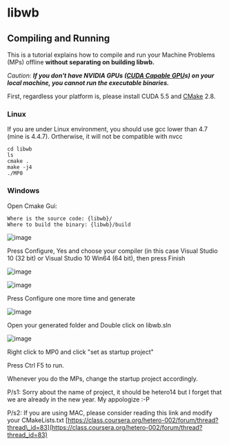 
libwb
=====



## Compiling and Running

This is a tutorial explains how to compile and run your Machine
Problems (MPs) offline **without separating on building libwb.**

_Caution: **If you don't have NVIDIA GPUs ([CUDA Capable GPU](https://developer.nvidia.com/cuda-gpus)s) on your local machine, you cannot run the executable binaries.**_

First, regardless your platform is, please install CUDA 5.5
and [CMake](http://www.cmake.org/) 2.8.

### Linux

If you are under Linux environment, you should use gcc lower than 4.7 (mine is 4.4.7).
Ortherwise, it will not be compatible with nvcc

    cd libwb
    ls
    cmake .
    make -j4
    ./MP0

### Windows

Open Cmake Gui:

    Where is the source code: {libwb}/
    Where to build the binary: {libwb}/build

![image](https://coursera-forum-screenshots.s3.amazonaws.com/5d/d77a10785611e3ae687ff4063e578b/1.png)

Press Configure, Yes and choose your compiler (in this case Visual
Studio 10 (32 bit) or Visual Studio 10 Win64 (64 bit), then press Finish

![image](https://coursera-forum-screenshots.s3.amazonaws.com/75/ee29f0785611e3ae687ff4063e578b/2.png)

![image](https://coursera-forum-screenshots.s3.amazonaws.com/e5/1e0fc0785611e3ae687ff4063e578b/3.png)

Press Configure one more time and generate

![image](https://coursera-forum-screenshots.s3.amazonaws.com/11/315360785711e3ae687ff4063e578b/4.png)

Open your generated folder and Double click on libwb.sln

![image](https://coursera-forum-screenshots.s3.amazonaws.com/3a/5da3b0785711e3ae687ff4063e578b/5.png)

Right click to MP0 and click "set as startup project"

Press Ctrl F5 to run.

Whenever you do the MPs, change the startup project accordingly.


P/s1: Sorry about the name of project, it should be hetero14 but I forget that we are already in the new year. My appologize :-P

P/s2: If you are using MAC, please consider reading this link and modify your CMakeLists.txt
[https://class.coursera.org/hetero-002/forum/thread?thread\_id=83](https://class.coursera.org/hetero-002/forum/thread?thread_id=83)

